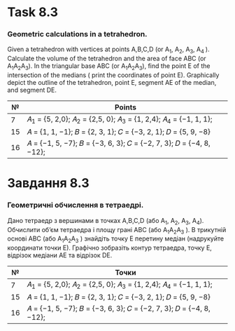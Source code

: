 # Task 8.3

### Geometric calculations in a tetrahedron.

Given a tetrahedron with vertices at points A,B,C,D (or A<sub>1</sub>, A<sub>2</sub>, A<sub>3</sub>, A<sub>4 </sub>).
Calculate the volume of the tetrahedron and the area of face ABC (or A<sub>1</sub>A<sub>2</sub>A<sub>3</sub>). In the
triangular base ABC (or A<sub>1</sub>A<sub>2</sub>A<sub>3</sub>), find the point E of the intersection of the medians (
print the coordinates of point E). Graphically depict the outline of the tetrahedron, point E, segment AE of the median,
and segment DE.

| №  | Points                                                                                                        |
|----|---------------------------------------------------------------------------------------------------------------|
| 7  | 𝐴<sub>1</sub> = {5, 2,0}; 𝐴<sub>2</sub> = {2,5, 0}; 𝐴<sub>3</sub> = {1, 2,4}; 𝐴<sub>4</sub> = {−1, 1, 1}; |
| 15 | 𝐴 = {1, 1, −1}; 𝐵 = {2, 3, 1}; 𝐶 = {−3, 2, 1}; 𝐷 = {5, 9, −8}                                             |
| 16 | 𝐴 = {−1, 5, −7}; 𝐵 = {−3, 6, 3}; 𝐶 = {−2, 7, 3}; 𝐷 = {−4, 8, −12};                                        |

# Завдання 8.3

### Геометричні обчислення в тетраедрі.

Дано тетраедр з вершинами в точках A,B,C,D (або
A<sub>1</sub>, A<sub>2</sub>, A<sub>3</sub>, A<sub>4</sub>).
Обчислити об’єм тетраедра і площу грані ABC (або
A<sub>1</sub>A<sub>2</sub>A<sub>3</sub>
). В трикутній основі
ABC (або A<sub>1</sub>A<sub>2</sub>A<sub>3</sub>
) знайдіть точку E перетину медіан (надрукуйте координати
точки Е). Графічно зобразіть контур тетраедра, точку Е, відрізок медіани AE та
відрізок DE.

| №  | Точки                                                                                                         |
|----|---------------------------------------------------------------------------------------------------------------|
| 7  | 𝐴<sub>1</sub> = {5, 2,0}; 𝐴<sub>2</sub> = {2,5, 0}; 𝐴<sub>3</sub> = {1, 2,4}; 𝐴<sub>4</sub> = {−1, 1, 1}; |
| 15 | 𝐴 = {1, 1, −1}; 𝐵 = {2, 3, 1}; 𝐶 = {−3, 2, 1}; 𝐷 = {5, 9, −8}                                             |
| 16 | 𝐴 = {−1, 5, −7}; 𝐵 = {−3, 6, 3}; 𝐶 = {−2, 7, 3}; 𝐷 = {−4, 8, −12};                                        |
